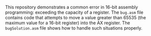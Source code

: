 This repository demonstrates a common error in 16-bit assembly programming: exceeding the capacity of a register. The `bug.asm` file contains code that attempts to move a value greater than 65535 (the maximum value for a 16-bit register) into the AX register.  The `bugSolution.asm` file shows how to handle such situations properly.
